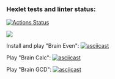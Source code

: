 ### Hexlet tests and linter status:
[![Actions Status](https://github.com/rushev84/php-project-45/workflows/hexlet-check/badge.svg)](https://github.com/rushev84/php-project-45/actions)

<a href="https://codeclimate.com/github/rushev84/php-project-45/maintainability"><img src="https://api.codeclimate.com/v1/badges/3e97259454cf50974cb2/maintainability" /></a>

Install and play "Brain Even":
[![asciicast](https://asciinema.org/a/Fw1ROQkxUzM6UOFJ8DV8BEqLj.svg)](https://asciinema.org/a/Fw1ROQkxUzM6UOFJ8DV8BEqLj)

Play "Brain Calc":
[![asciicast](https://asciinema.org/a/zGuyEl8DSNgvcBOTEKXXcN4Zh.svg)](https://asciinema.org/a/zGuyEl8DSNgvcBOTEKXXcN4Zh)

Play "Brain GCD":
[![asciicast](https://asciinema.org/a/MCJZpSnA4Wq6jXqiupVniBc5v.svg)](https://asciinema.org/a/MCJZpSnA4Wq6jXqiupVniBc5v)